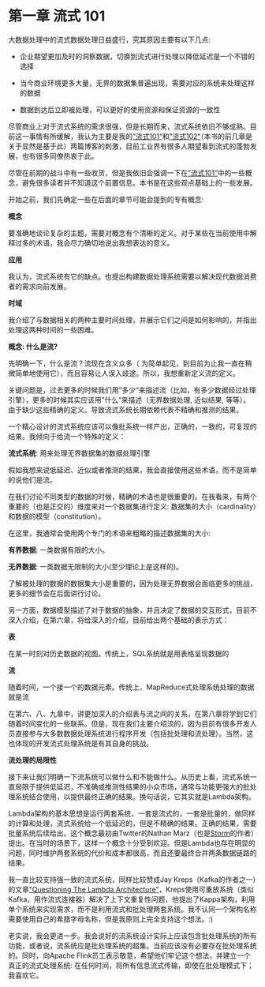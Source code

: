 # 第一章 流式 101

大数据处理中的流式数据处理日益盛行，究其原因主要有以下几点:

* 企业期望更加及时的洞察数据，切换到流式进行处理以降低延迟是一个不错的选择

* 当今商业环境更多大量，无界的数据集普遍出现，需要对应的系统来处理这样的数据

* 数据到达后立即被处理，可以更好的使用资源和保证资源的一致性

尽管商业上对于流式系统的需求很强，但是长期而来，流式系统依旧不够成熟。目前这一事情有所缓解，我认为主要是我的[”流式101“](https://www.oreilly.com/radar/the-world-beyond-batch-streaming-101/)和[”流式102“](https://www.oreilly.com/radar/the-world-beyond-batch-streaming-102/)（本书的前几章是关于显然是基于此）两篇博客的刺激，目前工业界有很多人期望看到流式的蓬勃发展，也有很多同僚热衷于此。

尽管在前期的战斗中有一些收货，但是我依旧会强调一下在[”流式101“](https://www.oreilly.com/radar/the-world-beyond-batch-streaming-101/)中的一些概念，避免很多读者并不知道这个前置信息。本书是在这些观点基础上的一些发展。

开始之前，我们先确定一些在后面的章节可能会提到的专有概念:

**概念**

要准确地谈论复杂的主题，需要对概念有个清晰的定义。对于某些在当前使用中解释过多的术语，我会尽力确切地说出我想表达的意义。

**应用**

我认为，流式系统有它的缺点。也提出构建数据处理系统需要以解决现代数据消费者的需求向前发展。

**时域**

我介绍了与数据相关的两种主要时间处理，并展示它们之间是如何影响的，并指出处理这两种时间的一些困难。

**概念: 什么是流?**

先明确一下，什么是流？流现在含义众多（
为简单起见，到目前为止我一直在稍微简单地使用它），而且容易让人误入歧途。所以，我想重新定义流的定义。

关键问题是，过去更多的时候我们用”多少“来描述流（比如，有多少数据经过处理引擎），更多的时候其实应该用”什么“来描述（无界数据处理, 近似结果, 等等）。由于缺少这些精确的定义。导致流式系统长期依赖代表不精确和推测的结果。

一个精心设计的流式系统应该可以像批系统一样产出，正确的，一致的，可复现的结果。我倾向于给流一个特殊的定义：

**流式系统**: 用来处理无界数据集的数据处理引擎

假如我想来说低延迟、近似或者推测的结果，我会直接使用这些术语，而不是简单的说他们是流。

在我们讨论不同类型的数据的时候，精确的术语也是很重要的。在我看来，有两个重要的（也是正交的）维度来对一个数据集进行定义: 数据集的大小（cardinality）和数据的模型（constitution）。

在这里，我通常会使用两个专门的术语来粗略的描述数据集的大小:

**有界数据**: 一类数据有限的大小。

**无界数据**: 一类数据无限制的大小(至少理论上是这样的)。

了解被处理的数据的数据集大小是重要的，因为处理无界数据会面临更多的挑战，更多的细节会在后面讲行讨论。

另一方面，数据模型描述了对于数据的抽象，并且决定了数据的交互形式，目前不深入介绍，在第六章，将给深入的介绍，目前给出两个基础的表示方式：

**表**

在某一时刻对历史数据的视图。传统上，SQL系统就是用表格呈现数据的

**流**

随着时间，一个接一个的数据元素。传统上，MapReduce式处理系统处理的数据就是流

在第六、八、九章中，讲更加深入的介绍表与流之间的关系，在第八章将学到它们随着时间变化的一些联系。但是，现在我们主要介绍流的，因为目前有很多开发人员直接参与大多数数据处理系统进行程序开发（包括批处理和流处理）。当然，这也体现的开发流式处理系统是有其自身的挑战。

**流处理的局限性**

接下来让我们明确一下流系统可以做什么和不能做什么。从历史上看，流式系统一直局限于提供低延迟，不准确或推测性结果的小众市场，通常与功能更强大的批处理系统结合使用，以提供最终正确的结果。换句话说，它其实就是Lambda架构。

Lambda架构的基本思想是运行两套系统，一套是流式的，一套是批量的，做同样的计算和处理，流式系统给一个低延迟的，但是不精确的结果。正确的结果，需要批量系统后续给出。这个概念最初由Twitter的Nathan Marz（也是[Storm](http://storm.apache.org/)的作者）提出。在当时的场景下，这样一个概念十分受到欢迎。但是Lambda也存在明显的问题，同时维护两套系统的代价和成本都很高，而且还要最终合并两条数据链路的结果。

我一直比较支持强一致的流式系统，同样比较赞成Jay Kreps（Kafka的作者之一）的文章["Questioning The Lambda Architecture"](https://www.oreilly.com/radar/questioning-the-lambda-architecture/)，Kreps使用可重放系统（类似Kafka，用作流式连接器）解决了上下文重复性问题，他提出了Kappa架构，利用单个系统来实现需求，而不是利用流式和批处理两套系统。我不认同一个架构名称需要使用自己的希腊字母名称，但是我原则上完全支持这个想法。:)

老实说，我会更进一步。我会说好的流系统设计实际上应该包含批处理系统的所有功能，或者说，流系统应是批处理系统的超集。当前应该没有必要存在批处理系统的。同时，向Apache Flink员工表示敬意，希望他们牢记这个想法，并建立一个真正的流式处理系统: 在任何时间，将所有信息流式传输，即使在批处理模式下；我喜欢它。
